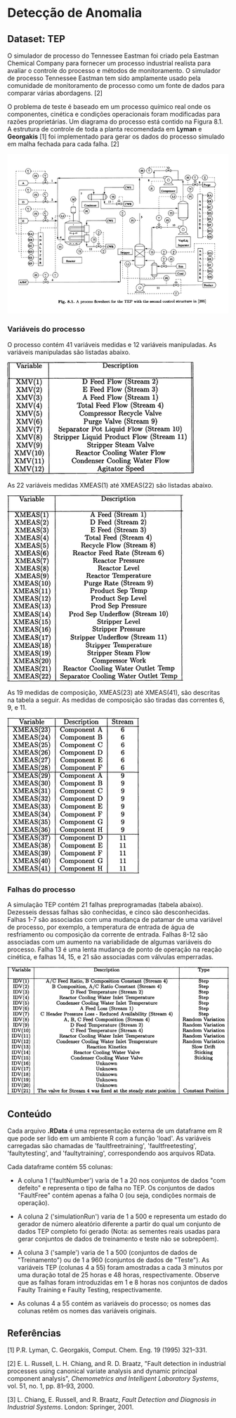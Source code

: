 # Detecção de Anomalia

## Dataset: TEP

O simulador de processo do Tennessee Eastman foi criado pela Eastman Chemical Company para fornecer um processo industrial realista para avaliar o controle do processo e métodos de monitoramento. O simulador de processo Tennessee Eastman tem sido amplamente usado pela comunidade de monitoramento de processo como um fonte de dados para comparar várias abordagens. [2]

O problema de teste é baseado em um processo químico real onde os componentes, cinética e condições operacionais foram modificadas para razões proprietárias. Um diagrama do processo está contido na Figura 8.1. A estrutura de controle de toda a planta recomendada em **Lyman** e **Georgakis** [1] foi implementado para gerar os dados do processo simulado em malha fechada para cada falha. [2]

![tep-process](./images/tep-process.png "TEP Process")

### Variáveis do processo

O processo contém 41 variáveis medidas e 12 variáveis manipuladas. As variáveis manipuladas são listadas abaixo.

![tep-mv](./images/tep-mv.png "TEP MV")

As 22 variáveis medidas XMEAS(1) até XMEAS(22) são listadas abaixo.

![tep-meas](./images/tep-meas.png "TEP MEAS")

As 19 medidas de composição, XMEAS(23) até XMEAS(41), 
são descritas na tabela a seguir. As medidas de composição são tiradas das correntes 6, 9, e 11.

![tep-meas-comp](./images/tep-meas-comp.png "TEP MEAS COMP")

### Falhas do processo

A simulação TEP  contém 21 falhas preprogramadas (tabela abaixo). Dezesseis dessas falhas são conhecidas, e cinco são desconhecidas. Falhas 1-7 são associadas com uma mudança de patamar de uma variável de processo, por exemplo, a temperatura de entrada de água de resfriamento ou composição da corrente de entrada. Falhas 8-12 são associadas com um aumento na variabilidade de algumas variáveis do processo. Falha 13 é uma lenta mudança de ponto de operação na reação cinética, e falhas 14, 15, e 21 são associadas com válvulas emperradas.

![tep-faults](./images/tep-faults.png "TEP FAULTS")

## Conteúdo

Cada arquivo **.RData** é uma representação externa de um dataframe em R que pode ser lido em um ambiente R com a função 'load'. As variáveis carregadas são chamadas de 'faultfreetraining', 'faultfreetesting', 'faultytesting', and 'faultytraining', correspondendo aos arquivos RData.

Cada dataframe contém 55 colunas:

- A coluna 1 ('faultNumber') varia de 1 a 20 nos conjuntos de dados "com defeito" e representa o tipo de falha no TEP. Os conjuntos de dados "FaultFree" contém apenas a falha 0 (ou seja, condições normais de operação).

- A coluna 2 ('simulationRun') varia de 1 a 500 e representa um estado do gerador de número aleatório diferente a partir do qual um conjunto de dados TEP completo foi gerado (Nota: as sementes reais usadas para gerar conjuntos de dados de treinamento e teste não se sobrepõem).

- A coluna 3 ('sample') varia de 1 a 500 (conjuntos de dados de "Treinamento") ou de 1 a 960 (conjuntos de dados de "Teste"). As variáveis TEP (colunas 4 a 55) foram amostradas a cada 3 minutos por uma duração total de 25 horas e 48 horas, respectivamente. Observe que as falhas foram introduzidas em 1 e 8 horas nos conjuntos de dados Faulty Training e Faulty Testing, respectivamente.

- As colunas 4 a 55 contém as variáveis do processo; os nomes das colunas retêm os nomes das variáveis originais.

## Referências

[1] P.R. Lyman, C. Georgakis, Comput. Chem. Eng. 19 (1995) 321–331.

[2] E. L. Russell, L. H. Chiang, and R. D. Braatz, "Fault detection in industrial processes using canonical variate analysis and dynamic principal component analysis", *Chemometrics and Intelligent Laboratory Systems*, vol. 51, no. 1, pp. 81–93, 2000.

[3] L. Chiang, E. Russell, and R. Braatz, *Fault Detection and Diagnosis in Industrial Systems*. London: Springer, 2001.